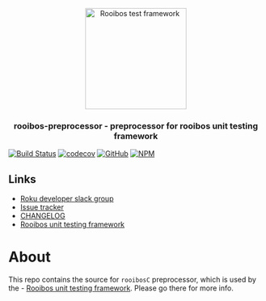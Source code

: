 <p align="center">
  <img src="images/logo.png" alt="Rooibos test framework" width="200" height="200"/>
</p>
<h3 align="center">
rooibos-preprocessor - preprocessor for rooibos unit testing framework
</h3>

[![Build Status](https://travis-ci.org/georgejecook/rooibosPreprocessor.svg?branch=master)](https://travis-ci.org/georgejecook/rooibosPreprocessor)
[![codecov](https://codecov.io/gh/georgejecook/rooibosPreprocessor/branch/master/graph/badge.svg)](https://codecov.io/gh/georgejecook/rooibosPreprocessor)
[![GitHub](https://img.shields.io/github/release/georgejecook/rooibosPreprocessor.svg?style=flat-square)](https://github.com/georgejecook/rooibosPreprocessor/releases) 
[![NPM](https://nodei.co/npm/rooibos-preprocessor.png)](https://npmjs.org/package/rooibos-preprocessor)

## Links
 - [Roku developer slack group](https://join.slack.com/t/rokudevelopers/shared_invite/enQtMzgyODg0ODY0NDM5LTc2ZDdhZWI2MDBmYjcwYTk5MmE1MTYwMTA2NGVjZmJiNWM4ZWY2MjY1MDY0MmViNmQ1ZWRmMWUzYTVhNzJiY2M)
 - [Issue tracker](https://github.com/georgejecook/rooibosPreprocessor/issues)
 - [CHANGELOG](CHANGELOG.md) 
 - [Rooibos unit testing framework](https://github.com/georgejecook/rooibos)

# About

This repo contains the source for `rooibosC` preprocessor, which is used by the  - [Rooibos unit testing framework](https://github.com/georgejecook/rooibos). Please go there for more info.


